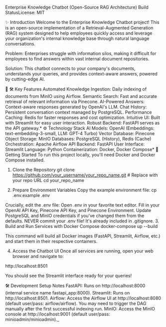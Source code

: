 Enterprise Knowledge Chatbot (Open-Source RAG Architecture)
Build Status<!-- Placeholder: Add a real build status badge if you have CI/CD -->License: MIT<!-- Placeholder: Use your actual license -->

✨ Introduction
Welcome to the Enterprise Knowledge Chatbot project! This is an open-source implementation of a Retrieval-Augmented Generation (RAG) system designed to help employees quickly access and leverage your organization's internal knowledge base through natural language conversations.

Problem: Enterprises struggle with information silos, making it difficult for employees to find answers within vast internal document repositories.

Solution: This chatbot connects to your company's documents, understands your queries, and provides context-aware answers, powered by cutting-edge AI.

🚀  🛠️ Key Features
Automated Knowledge Ingestion: Daily indexing of documents from MinIO using Airflow.
Semantic Search: Fast and accurate retrieval of relevant information via Pinecone.
AI-Powered Answers: Context-aware responses generated by OpenAI's LLM.
Chat History: Persistent conversation context managed by PostgreSQL.
Performance Caching: Redis for faster responses and cost optimization.
Intuitive UI: Built with Streamlit for easy user interaction.
Robust Backend: FastAPI serves as the API gateway.*
⚙️ Technology Stack
AI Models: OpenAI (Embeddings: text-embedding-3-small, LLM: GPT-4 Turbo)
Vector Database: Pinecone
Object Storage: MinIO
Databases: PostgreSQL (History), Redis (Cache)
Orchestration: Apache Airflow
API Backend: FastAPI
User Interface: Streamlit
Language: Python
Containerization: Docker, Docker Compose*
🚀 Getting Started
To run this project locally, you'll need Docker and Docker Compose installed.

1. Clone the Repository
git clone https://github.com/your_username/your_repo_name.git # Replace with your repo URL
cd your_repo_name

2. Prepare Environment Variables
Copy the example environment file:
    cp .env.example .env
    

Crucially, edit the .env file:
Open .env in your favorite text editor.
Fill in your OpenAI API Key, Pinecone API Key, and Pinecone Environment.
Update PostgreSQL and MinIO credentials if you've changed them from the defaults.
NEVER commit your .env file! It's already included in .gitignore.
3. Build and Run Services with Docker Compose
docker-compose up --build

This command will build all Docker images (FastAPI, Streamlit, Airflow, etc.) and start them in their respective containers.

4. Access the Chatbot UI
Once all services are running, open your web browser and navigate to:

http://localhost:8501

You should see the Streamlit interface ready for your queries!

🛠️ Development Setup Notes
FastAPI: Runs on http://localhost:8000 (internal service name fastapi_app:8000).
Streamlit: Runs on http://localhost:8501.
Airflow: Access the Airflow UI at http://localhost:8080 (default user/pass: airflow/airflow). You may need to trigger the DAG manually after the first successful indexing run.
MinIO: Access the MinIO console at http://localhost:9001 (default user/pass: minioadmin/minioadmin)._



